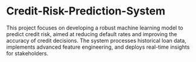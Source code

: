 # Credit-Risk-Prediction-System
This project focuses on developing a robust machine learning model to predict credit risk, aimed at reducing default rates and improving the accuracy of credit decisions. The system processes historical loan data, implements advanced feature engineering, and deploys real-time insights for stakeholders.
